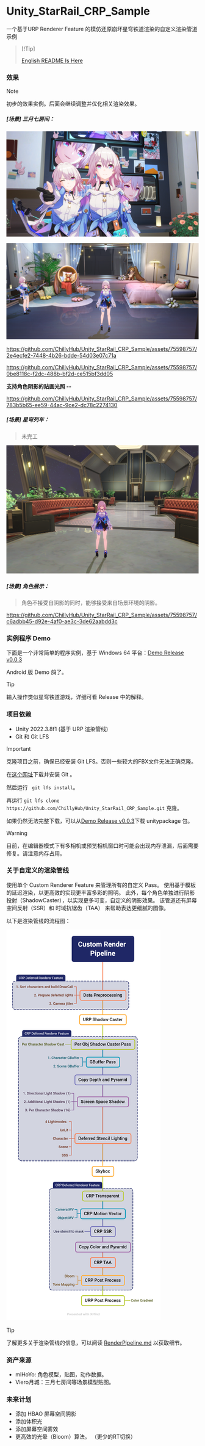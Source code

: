 # Unity_StarRail_CRP_Sample

一个基于URP Renderer Feature 的模仿还原崩坏星穹铁道渲染的自定义渲染管道示例



>  [!Tip]
>
> [English README Is Here](./README.md)



### 效果

> [!NOTE] 
>
> 初步的效果实例。后面会继续调整并优化相关渲染效果。

##### [场景] 三月七房间：

![6](./Documents~/README.assets/6.png)

![5](./Documents~/README.assets/5.png)

https://github.com/ChillyHub/Unity_StarRail_CRP_Sample/assets/75598757/2e4ecfe2-7448-4b26-bdde-54d03e07c71a

https://github.com/ChillyHub/Unity_StarRail_CRP_Sample/assets/75598757/0be8118c-f2dc-488b-bf2d-ce515bf3dd05

**支持角色阴影的贴画光照 --**

https://github.com/ChillyHub/Unity_StarRail_CRP_Sample/assets/75598757/783b5b65-ee59-44ac-9ce2-dc78c2274130

##### [场景] 星穹列车：

> 未完工

![ParlorCar](./Documents~/README.assets/ParlorCar.png)

##### [场景] 角色展示：

> 角色不接受自阴影的同时，能够接受来自场景环境的阴影。

https://github.com/ChillyHub/Unity_StarRail_CRP_Sample/assets/75598757/c6adbb45-d92e-4af0-ae3c-3de62aabdd3c


### 实例程序 Demo

下面是一个非常简单的程序实例，基于 Windows 64 平台：[Demo Release v0.0.3](https://github.com/ChillyHub/Unity_StarRail_CRP_Sample/releases/tag/v0.0.3)

Android 版 Demo 鸽了。

> [!Tip]
>
> 输入操作类似星穹铁道游戏，详细可看 Release 中的解释。

### 项目依赖

- Unity 2022.3.8f1 (基于 URP 渲染管线)
- Git 和 Git LFS

> [!IMPORTANT]
>
> 克隆项目之前，确保已经安装 Git LFS。否则一些较大的FBX文件无法正确克隆。
>
> 在[这个网址](https://git-scm.com/downloads)下载并安装 Git 。
>
> 然后运行    `` git lfs install``。
>
> 再运行  ``git lfs clone https://github.com/ChillyHub/Unity_StarRail_CRP_Sample.git`` 克隆。
>
> 如果仍然无法完整下载，可以从[Demo Release v0.0.3](https://github.com/ChillyHub/Unity_StarRail_CRP_Sample/releases/tag/v0.0.3)下载 unitypackage 包。

> [!WARNING]
>
> 目前，在编辑器模式下有多相机或预览相机窗口时可能会出现内存泄漏，后面需要修复。请注意内存占用。



### 关于自定义的渲染管线

使用单个 Custom Renderer Feature 来管理所有的自定义 Pass。 使用基于模板的延迟渲染，以更高效的实现更丰富多彩的照明。 此外，每个角色单独进行阴影投射（ShadowCaster），以实现更多可变，自定义的阴影效果。 该管道还有屏幕空间反射（SSR）和 时域抗锯齿（TAA） 来帮助表达更细腻的图像。

以下是渲染管线的流程图：

![Custom Render Pipeline](./Documents~/README.assets/CustomRenderPipeline.png)

> [!TIP]
>
> 了解更多关于渲染管线的信息，可以阅读 [RenderPipeline.md](./Documents~/RenderPipeline.md) 以获取细节。



### 资产来源

- miHoYo: 角色模型，贴图，动作数据。
- Viero月城：三月七房间等场景模型贴图。



### 未来计划

- 添加 HBAO 屏幕空间阴影
- 添加体积光
- 添加屏幕空间雾效
- 更高效的光晕（Bloom）算法。 （更少的RT切换）
